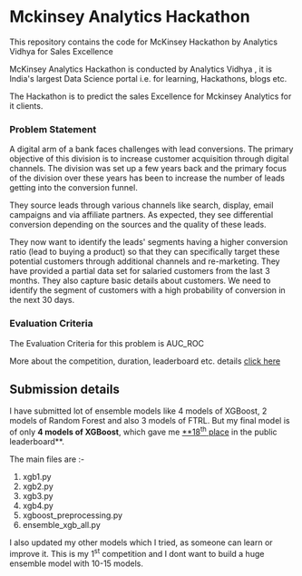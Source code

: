 # Mckinsey Analytics Hackathon
This repository contains the code for McKinsey Hackathon by Analytics Vidhya for Sales Excellence

McKinsey Analytics Hackathon is conducted by Analytics Vidhya , it is India's largest Data Science portal i.e. for learning, Hackathons, blogs etc.

The Hackathon is to predict the sales Excellence for Mckinsey Analytics for it clients.

### Problem Statement
A digital arm of a bank faces challenges with lead conversions. The primary objective of this division is to increase customer acquisition through digital channels. The division was set up a few years back and the primary focus of the division over these years has been to increase the number of leads getting into the conversion funnel.

They source leads through various channels like search, display, email campaigns and via affiliate partners. As expected, they see differential conversion depending on the sources and the quality of these leads.

They now want to identify the leads' segments having a higher conversion ratio (lead to buying a product) so that they can specifically target these potential customers through additional channels and re-marketing. They have provided a partial data set for salaried customers from the last 3 months. They also capture basic details about customers. We need to identify the segment of customers with a high probability of conversion in the next 30 days.

### Evaluation Criteria
The Evaluation Criteria for this problem is AUC_ROC


More about the competition, duration, leaderboard etc. details
[click here](https://datahack.analyticsvidhya.com/contest/mckinsey-analytics-online-hackathon-ii/)

## Submission details

I have submitted lot of ensemble models like 4 models of XGBoost, 2 models of Random Forest and also 3 models of FTRL.
But my final model is of only **4 models of XGBoost**, which gave me [**18<sup>th</sup> place](https://datahack.analyticsvidhya.com/contest/mckinsey-analytics-online-hackathon-ii/pvt_lb) in the public leaderboard**.

The main files are :-
  1. xgb1.py
  2. xgb2.py
  3. xgb3.py
  4. xgb4.py
  5. xgboost_preprocessing.py
  6. ensemble_xgb_all.py
  
 I also updated my other models which I tried, as someone can learn or improve it.
 This is my 1<sup>st</sup> competition and I dont want to build a huge ensemble model with 10-15 models.
